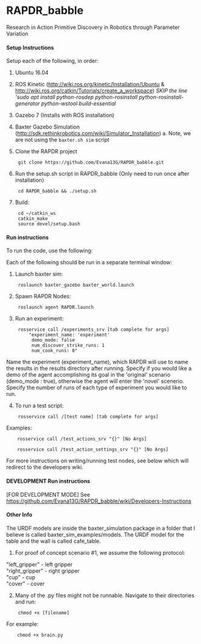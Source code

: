 # RAPDR_babble
Research in Action Primitive Discovery in Robotics through Parameter Variation

#### Setup Instructions
Setup each of the following, in order:

1. Ubuntu 16.04

2. ROS Kinetic (http://wiki.ros.org/kinetic/Installation/Ubuntu & http://wiki.ros.org/catkin/Tutorials/create_a_workspace)
*SKIP the line 'sudo apt install python-rosdep python-rosinstall python-rosinstall-generator python-wstool build-essential*

3. Gazebo 7 (Installs with ROS installation) 

4. Baxter Gazebo Simulation (http://sdk.rethinkrobotics.com/wiki/Simulator_Installation)
    a. Note, we are not using the `baxter.sh sim` script

5. Clone the RAPDR project

        git clone https://github.com/Evana13G/RAPDR_babble.git
        
6. Run the setup.sh script in RAPDR_babble (Only need to run once after installation)

        cd RAPDR_babble && ./setup.sh
        
7. Build:

        cd ~/catkin_ws
        catkin_make
        source devel/setup.bash

#### Run instructions

To run the code, use the following:

Each of the following should be run in a separate terminal window:

1. Launch baxter sim:

        roslaunch baxter_gazebo baxter_world.launch

2. Spawn RAPDR Nodes:

        roslaunch agent RAPDR.launch
        
3. Run an experiment:

        rosservice call /experiments_srv [tab complete for args]
            "experiment_name: 'experiment'
             demo_mode: false
             num_discover_strike_runs: 1
             num_cook_runs: 0" 

Name the experiment (experiment_name), which RAPDR will use to name the results in the results directory after running. Specify if you would like a demo of the agent accomplishing its goal in the 'original' scenario (demo_mode : true), otherwise the agent will enter the 'novel' scenerio. Specify the number of runs of each type of experiment you would like to run. 

4. To run a test script: 

        rosservice call /[test name] [tab complete for args]

Examples:

        rosservice call /test_actions_srv "{}" [No Args]
        
        rosservice call /test_action_settings_srv "{}" [No Args]
        

For more instructions on writing/running test nodes, see below which will redirect to the developers wiki. 

#### DEVELOPMENT Run instructions <br />
[FOR DEVELOPMENT MODE] See https://github.com/Evana13G/RAPDR_babble/wiki/Developers-Instructions

#### Other Info <br />
The URDF models are inside the baxter_simulation package in a folder that I believe is called baxter_sim_examples/models. The URDF model for the table and the wall is called cafe_table. 

1. For proof of concept scenario #1, we assume the following protocol:

"left_gripper" - left gripper <br />
"right_gripper" - right gripper <br />
"cup" - cup <br />
"cover" - cover <br />

2. Many of the .py files might not be runnable. Navigate to their directories and run:

        chmod +x [filename]
        
For example:

        chmod +x brain.py
        
